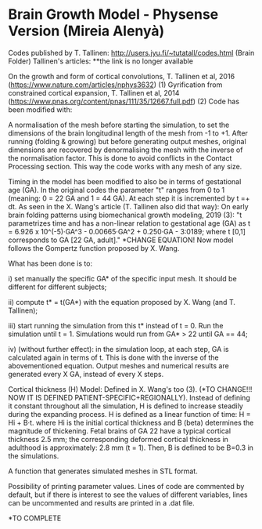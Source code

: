 # Brain Growth Model - Physense Version (Mireia Alenyà)

Codes published by T. Tallinen: http://users.jyu.fi/~tutatall/codes.html (Brain Folder) Tallinen's articles: **the link is no longer available

On the growth and form of cortical convolutions, T. Tallinen et al, 2016 (https://www.nature.com/articles/nphys3632) (1)
Gyrification from constrained cortical expansion, T. Tallinen et al, 2014 (https://www.pnas.org/content/pnas/111/35/12667.full.pdf) (2)
Code has been modified with:

A normalisation of the mesh before starting the simulation, to set the dimensions of the brain longitudinal length of the mesh from -1 to +1. After running (folding & growing) but before generating output meshes, original dimensions are recovered by denormalising the mesh with the inverse of the normalisation factor. This is done to avoid conflicts in the Contact Processing section. This way the code works with any mesh of any size.

Timing in the model has been modified to also be in terms of gestational age (GA). In the original codes the parameter "t" ranges from 0 to 1 (meaning: 0 = 22 GA and 1 = 44 GA). At each step it is incremented by t =+ dt. As seen in the X. Wang's article (T. Tallinen also did that way): On early brain folding patterns using biomechanical growth modeling, 2019 (3): "t parametrizes time and has a non-linear relation to gestational age (GA) as t = 6.926 x 10^(-5)·GA^3 - 0.00665·GA^2 + 0.250·GA - 3:0189; where t [0,1] corresponds to GA [22 GA, adult]." *CHANGE EQUATION! Now model follows the Gompertz function proposed by X. Wang.

What has been done is to:

i) set manually the specific GA* of the specific input mesh. It should be different for different subjects;

ii) compute t* = t(GA*) with the equation proposed by X. Wang (and T. Tallinen);

iii) start running the simulation from this t* instead of t = 0. Run the simulation until t = 1. Simulations would run from GA* > 22 until GA == 44;

iv) (without further effect): in the simulation loop, at each step, GA is calculated again in terms of t. This is done with the inverse of the abovementioned equation. Output meshes and numerical results are generated every X GA, instead of every X steps.

Cortical thickness (H) Model: Defined in X. Wang's too (3). (*TO CHANGE!!! NOW IT IS DEFINED PATIENT-SPECIFIC+REGIONALLY). Instead of defining it constant throughout all the simulation, H is defined to increase steadily during the expanding process. H is defined as a linear function of time: H = Hi + B·t. where Hi is the initial cortical thickness and B (beta) determines the magnitude of thickening. Fetal brains of GA 22 have a typical cortical thickness 2.5 mm; the corresponding deformed cortical thickness in adulthood is approximately: 2.8 mm (t = 1). Then, B is defined to be B=0.3 in the simulations.

A function that generates simulated meshes in STL format.

Possibility of printing parameter values. Lines of code are commented by default, but if there is interest to see the values of different variables, lines can be uncommented and results are printed in a .dat file.

*TO COMPLETE
